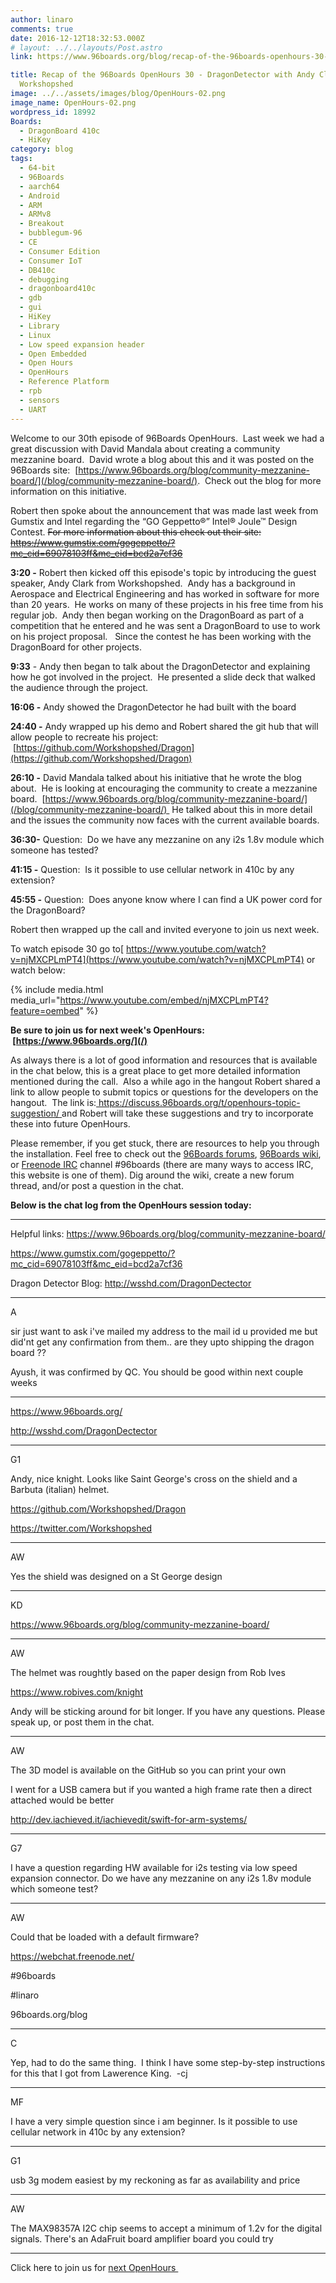 ```yaml
---
author: linaro
comments: true
date: 2016-12-12T18:32:53.000Z
# layout: ../../layouts/Post.astro
link: https://www.96boards.org/blog/recap-of-the-96boards-openhours-30-dragondetector-with-andy-clark-from-workshopshed/

title: Recap of the 96Boards OpenHours 30 - DragonDetector with Andy Clark from
  Workshopshed
image: ../../assets/images/blog/OpenHours-02.png
image_name: OpenHours-02.png
wordpress_id: 18992
Boards:
  - DragonBoard 410c
  - HiKey
category: blog
tags:
  - 64-bit
  - 96Boards
  - aarch64
  - Android
  - ARM
  - ARMv8
  - Breakout
  - bubblegum-96
  - CE
  - Consumer Edition
  - Consumer IoT
  - DB410c
  - debugging
  - dragonboard410c
  - gdb
  - gui
  - HiKey
  - Library
  - Linux
  - Low speed expansion header
  - Open Embedded
  - Open Hours
  - OpenHours
  - Reference Platform
  - rpb
  - sensors
  - UART
---
```


Welcome to our 30th episode of 96Boards OpenHours.  Last week we had a great discussion with David Mandala about creating a community mezzanine board.  David wrote a blog about this and it was posted on the 96Boards site:  [https://www.96boards.org/blog/community-mezzanine-board/](/blog/community-mezzanine-board/).  Check out the blog for more information on this initiative.

Robert then spoke about the announcement that was made last week from Gumstix and Intel regarding the “GO Geppetto®” Intel® Joule™ Design Contest. ~~For more information about this check out their site: https://www.gumstix.com/gogeppetto/?mc_cid=69078103ff&mc_eid=bcd2a7cf36~~

**3:20 -** Robert then kicked off this episode's topic by introducing the guest speaker, Andy Clark from Workshopshed.  Andy has a background in Aerospace and Electrical Engineering and has worked in software for more than 20 years.  He works on many of these projects in his free time from his regular job.  Andy then began working on the DragonBoard as part of a competition that he entered and he was sent a DragonBoard to use to work on his project proposal.   Since the contest he has been working with the DragonBoard for other projects.

**9:33** - Andy then began to talk about the DragonDetector and explaining how he got involved in the project.  He presented a slide deck that walked the audience through the project.

**16:06 -** Andy showed the DragonDetector he had built with the board

**24:40 -** Andy wrapped up his demo and Robert shared the git hub that will allow people to recreate his project:  [https://github.com/Workshopshed/Dragon](https://github.com/Workshopshed/Dragon)

**26:10 -** David Mandala talked about his initiative that he wrote the blog about.  He is looking at encouraging the community to create a mezzanine board.  [https://www.96boards.org/blog/community-mezzanine-board/](/blog/community-mezzanine-board/)  He talked about this in more detail and the issues the community now faces with the current available boards.

**36:30-** Question:  Do we have any mezzanine on any i2s 1.8v module which someone has tested?

**41:15 -** Question:  Is it possible to use cellular network in 410c by any extension?

**45:55 -** Question:  Does anyone know where I can find a UK power cord for the DragonBoard?

Robert then wrapped up the call and invited everyone to join us next week.

To watch episode 30 go to[ https://www.youtube.com/watch?v=njMXCPLmPT4](https://www.youtube.com/watch?v=njMXCPLmPT4) or watch below:

{% include media.html media_url="https://www.youtube.com/embed/njMXCPLmPT4?feature=oembed" %}

**Be sure to join us for next week's OpenHours:  [https://www.96boards.org/](/)**

As always there is a lot of good information and resources that is available in the chat below, this is a great place to get more detailed information mentioned during the call.  Also a while ago in the hangout Robert shared a link to allow people to submit topics or questions for the developers on the hangout.  The link is:[ https://discuss.96boards.org/t/openhours-topic-suggestion/ ](https://discuss.96boards.org/t/openhours-topic-suggestion/)and Robert will take these suggestions and try to incorporate these into future OpenHours.

Please remember, if you get stuck, there are resources to help you through the installation. Feel free to check out the [96Boards forums](https://discuss.96boards.org/), [96Boards wiki](https://github.com/96boards/documentation/wiki), or [Freenode IRC](http://webchat.freenode.net/?channels=%2396boards) channel #96boards (there are many ways to access IRC, this website is one of them). Dig around the wiki, create a new forum thread, and/or post a question in the chat.

**Below is the chat log from the OpenHours session today:**

---

Helpful links:
https://www.96boards.org/blog/community-mezzanine-board/

https://www.gumstix.com/gogeppetto/?mc_cid=69078103ff&mc_eid=bcd2a7cf36

Dragon Detector Blog: http://wsshd.com/DragonDectector

---

A

sir just want to ask i've mailed my address to the mail id u provided me but did'nt get any confirmation from them.. are they upto shipping the dragon board ??

Ayush, it was confirmed by QC. You should be good within next couple weeks

---

https://www.96boards.org/

http://wsshd.com/DragonDectector

---

G1

Andy, nice knight. Looks like Saint George's cross on the shield and a Barbuta (italian) helmet.

https://github.com/Workshopshed/Dragon

https://twitter.com/Workshopshed

---

AW

Yes the shield was designed on a St George design

---

KD

https://www.96boards.org/blog/community-mezzanine-board/

---

AW

The helmet was roughtly based on the paper design from Rob Ives

https://www.robives.com/knight

Andy will be sticking around for bit longer. If you have any questions. Please speak up, or post them in the chat.

---

AW

The 3D model is available on the GitHub so you can print your own

I went for a USB camera but if you wanted a high frame rate then a direct attached would be better

http://dev.iachieved.it/iachievedit/swift-for-arm-systems/

---

G7

I have a question regarding HW available for i2s testing via low speed expansion connector. Do we have any mezzanine on any i2s 1.8v module which someone test?

---

AW

Could that be loaded with a default firmware?

https://webchat.freenode.net/

#96boards

#linaro

96boards.org/blog

---

C

Yep, had to do the same thing.  I think I have some step-by-step instructions for this that I got from Lawerence King.  -cj

---

MF

I have a very simple question since i am beginner. Is it possible to use cellular network in 410c by any extension?

---

G1

usb 3g modem easiest by my reckoning as far as availability and price

---

AW

The MAX98357A I2C chip seems to accept a minimum of 1.2v for the digital signals. There's an AdaFruit board amplifier board you could try

---

Click here to join us for [next OpenHours ](/)
